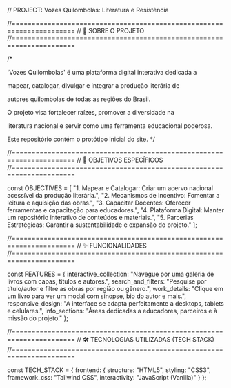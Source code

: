 // PROJECT: Vozes Quilombolas: Literatura e Resistência

//======================================================================
// 📖 SOBRE O PROJETO
//======================================================================

/*

'Vozes Quilombolas' é uma plataforma digital interativa dedicada a

mapear, catalogar, divulgar e integrar a produção literária de

autores quilombolas de todas as regiões do Brasil.

O projeto visa fortalecer raízes, promover a diversidade na

literatura nacional e servir como uma ferramenta educacional poderosa.

Este repositório contém o protótipo inicial do site.
*/

//======================================================================
// 🎯 OBJETIVOS ESPECÍFICOS
//======================================================================

const OBJECTIVES = [
"1. Mapear e Catalogar: Criar um acervo nacional acessível da produção literária.",
"2. Mecanismos de Incentivo: Fomentar a leitura e aquisição das obras.",
"3. Capacitar Docentes: Oferecer ferramentas e capacitação para educadores.",
"4. Plataforma Digital: Manter um repositório interativo de conteúdos e materiais.",
"5. Parcerias Estratégicas: Garantir a sustentabilidade e expansão do projeto."
];

//======================================================================
// ✨ FUNCIONALIDADES
//======================================================================

const FEATURES = {
interactive_collection: "Navegue por uma galeria de livros com capas, títulos e autores.",
search_and_filters: "Pesquise por título/autor e filtre as obras por região ou gênero.",
work_details: "Clique em um livro para ver um modal com sinopse, bio do autor e mais.",
responsive_design: "A interface se adapta perfeitamente a desktops, tablets e celulares.",
info_sections: "Áreas dedicadas a educadores, parceiros e à missão do projeto."
};

//======================================================================
// 🛠️ TECNOLOGIAS UTILIZADAS (TECH STACK)
//======================================================================

const TECH_STACK = {
frontend: {
structure: "HTML5",
styling: "CSS3",
framework_css: "Tailwind CSS",
interactivity: "JavaScript (Vanilla)"
}
};
